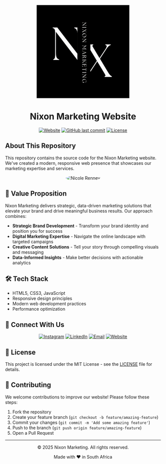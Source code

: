 <div align="center">
  <img src="https://raw.githubusercontent.com/nixon-marketing/www/51311a5f1eff1b20ff9447da4e5783962497b110/assets/logo.svg" alt="Nixon Marketing Logo" width="300"/>
  <h1>Nixon Marketing Website</h1>
  
  [![Website](https://img.shields.io/website?url=https%3A%2F%2Fnixonmarketing.co.za&style=for-the-badge&logo=firefox&logoColor=white&label=WEBSITE&labelColor=black&color=f9a826)](https://nixonmarketing.co.za)
  [![GitHub last commit](https://img.shields.io/github/last-commit/nixon-marketing/www?style=for-the-badge&logo=github&logoColor=white&labelColor=black&color=f9a826)](https://github.com/nixon-marketing/www)
  [![License](https://img.shields.io/github/license/nixon-marketing/www?style=for-the-badge&logoColor=white&labelColor=black&color=f9a826)](LICENSE)
</div>

## About This Repository

This repository contains the source code for the Nixon Marketing website. We've created a modern, responsive web presence that showcases our marketing expertise and services.

<div align="center">
  <img src="https://raw.githubusercontent.com/nixon-marketing/www/51311a5f1eff1b20ff9447da4e5783962497b110/assets/profile.svg" alt="Nicole Renney" width="200" style="border-radius: 50%"/>
</div>

## 🚀 Value Proposition

Nixon Marketing delivers strategic, data-driven marketing solutions that elevate your brand and drive meaningful business results. Our approach combines:

- **Strategic Brand Development** - Transform your brand identity and position you for success
- **Digital Marketing Expertise** - Navigate the online landscape with targeted campaigns
- **Creative Content Solutions** - Tell your story through compelling visuals and messaging
- **Data-Informed Insights** - Make better decisions with actionable analytics

## 🛠️ Tech Stack

- HTML5, CSS3, JavaScript
- Responsive design principles
- Modern web development practices
- Performance optimization

## 🔗 Connect With Us

<div align="center">
  
  [![Instagram](https://img.shields.io/badge/Instagram-E4405F?style=for-the-badge&logo=instagram&logoColor=white)](https://www.instagram.com/_nixon_marketing_/)
  [![LinkedIn](https://img.shields.io/badge/LinkedIn-0077B5?style=for-the-badge&logo=linkedin&logoColor=white)](https://www.linkedin.com/in/nicolerenney/)
  [![Email](https://img.shields.io/badge/Email-D14836?style=for-the-badge&logo=gmail&logoColor=white)](mailto:info@nixonmarketing.co.za)
  [![Website](https://img.shields.io/badge/Website-000000?style=for-the-badge&logo=Safari&logoColor=white)](https://nixonmarketing.co.za)
  
</div>

## 📄 License

This project is licensed under the MIT License - see the [LICENSE](LICENSE) file for details.

## 🧠 Contributing

We welcome contributions to improve our website! Please follow these steps:

1. Fork the repository
2. Create your feature branch (`git checkout -b feature/amazing-feature`)
3. Commit your changes (`git commit -m 'Add some amazing feature'`)
4. Push to the branch (`git push origin feature/amazing-feature`)
5. Open a Pull Request

---

<div align="center">
  <p>© 2025 Nixon Marketing. All rights reserved.</p>
  <p>Made with ❤️ in South Africa</p>
</div>
